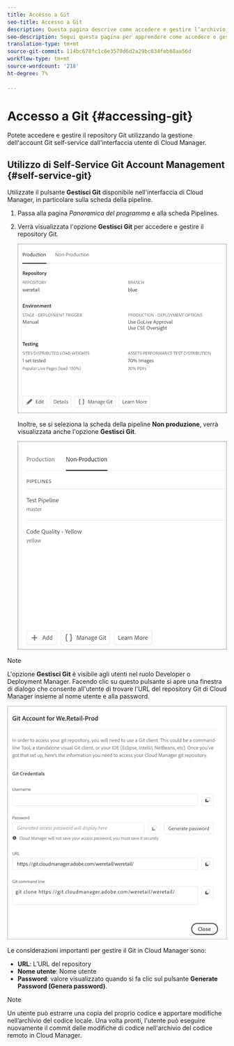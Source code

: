 ```yaml
---
title: Accesso a Git
seo-title: Accesso a Git
description: Questa pagina descrive come accedere e gestire l’archivio Git.
seo-description: Segui questa pagina per apprendere come accedere e gestire il repository Git.
translation-type: tm+mt
source-git-commit: 114bc678fc1c6e3570d6d2a29bc034feb68aa56d
workflow-type: tm+mt
source-wordcount: '218'
ht-degree: 7%

---
```



# Accesso a Git {#accessing-git}

Potete accedere e gestire il repository Git utilizzando la gestione dell&#39;account Git self-service dall&#39;interfaccia utente di Cloud Manager.

## Utilizzo di Self-Service Git Account Management {#self-service-git}

Utilizzate il pulsante **Gestisci Git** disponibile nell&#39;interfaccia di Cloud Manager, in particolare sulla scheda della pipeline.

1. Passa alla pagina *Panoramica del programma* e alla scheda Pipelines.

1. Verrà visualizzata l&#39;opzione **Gestisci Git** per accedere e gestire il repository Git.

   ![](assets/manage-git1.png)

   Inoltre, se si seleziona la scheda della pipeline **Non produzione**, verrà visualizzata anche l&#39;opzione **Gestisci Git**.

   ![](assets/manage-git-new2.png)

>[!NOTE]
>L&#39;opzione **Gestisci Git** è visibile agli utenti nel ruolo Developer o Deployment Manager. Facendo clic su questo pulsante si apre una finestra di dialogo che consente all&#39;utente di trovare l&#39;URL del repository Git di Cloud Manager insieme al nome utente e alla password.

![](assets/manage-git3.png)

Le considerazioni importanti per gestire il Git in Cloud Manager sono:

* **URL**: L’URL del repository
* **Nome utente**: Nome utente
* **Password**: valore visualizzato quando si fa clic sul pulsante **Generate Password (Genera password)**.


>[!NOTE]
>
>Un utente può estrarre una copia del proprio codice e apportare modifiche nell’archivio del codice locale. Una volta pronti, l&#39;utente può eseguire nuovamente il commit delle modifiche di codice nell&#39;archivio del codice remoto in Cloud Manager.

